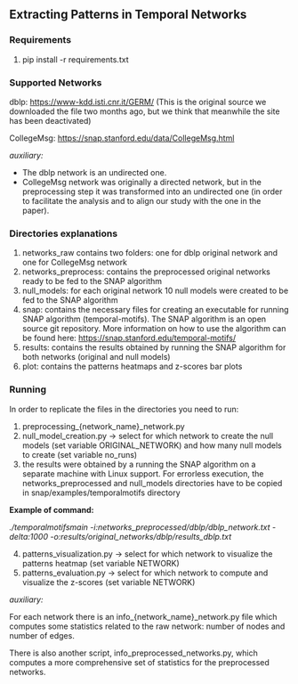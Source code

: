## Extracting Patterns in Temporal Networks

### Requirements
1. pip install -r requirements.txt

### Supported Networks
dblp: https://www-kdd.isti.cnr.it/GERM/ (This is the original source we downloaded the file two months ago, but we think that meanwhile the site has been deactivated)

CollegeMsg: https://snap.stanford.edu/data/CollegeMsg.html

*auxiliary:*

- The dblp network is an undirected one.
- CollegeMsg network was originally a directed network, but in the preprocessing step it was transformed into an undirected one (in order to facilitate the analysis and to align our study with the one in the paper).

### Directories explanations
1. networks_raw contains two folders: one for dblp original network and one for CollegeMsg network
2. networks_preprocess: contains the preprocessed original networks ready to be fed to the SNAP algorithm
3. null_models: for each original network 10 null models were created to be fed to the SNAP algorithm 
4. snap: contains the necessary files for creating an executable for running SNAP algorithm (temporal-motifs). The SNAP algorithm is an open source git repository. More information on how to use the algorithm can be found here: https://snap.stanford.edu/temporal-motifs/
5. results: contains the results obtained by running the SNAP algorithm for both networks (original and null models)
6. plot: contains the patterns heatmaps and z-scores bar plots

### Running 
In order to replicate the files in the directories you need to run: 
1. preprocessing_{network_name}_network.py 
2. null_model_creation.py -> select for which network to create the null models (set variable ORIGINAL_NETWORK) and how many null models to create (set variable no_runs)
3. the results were obtained by a running the SNAP algorithm on a separate machine with Linux support. For errorless execution, the networks_preprocessed and null_models directories have to be copied in snap/examples/temporalmotifs directory

**Example of command:** 

*./temporalmotifsmain -i:networks_preprocessed/dblp/dblp_network.txt -delta:1000 -o:results/original_networks/dblp/results_dblp.txt*

4. patterns_visualization.py -> select for which network to visualize the patterns heatmap (set variable NETWORK)
5. patterns_evaluation.py -> select for which network to compute and visualize the z-scores (set variable NETWORK)

*auxiliary:*

For each network there is an info_{network_name}_network.py file which computes some statistics related to the raw network: number of nodes and number of edges.

There is also another script, info_preprocessed_networks.py, which computes a more comprehensive set of statistics for the preprocessed networks.